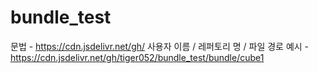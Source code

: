 # bundle_test
문법 - https://cdn.jsdelivr.net/gh/ 사용자 이름 / 레퍼토리 명 / 파일 경로
예시 - https://cdn.jsdelivr.net/gh/tiger052/bundle_test/bundle/cube1
